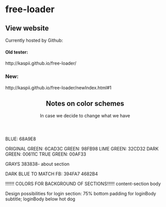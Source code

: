# free-loader

<h2>View website</h2>
Currently hosted by Github:

<h4>Old tester:</h4>
http://kaspii.github.io/free-loader/

<h3>New:</h3> 
http://kaspii.github.io/free-loader/newIndex.html#1


<header>
  <h2>Notes on color schemes</h2>
  <p>In case we decide to change what we have</p>
</header>
BLUE: 68A9E8

ORIGINAL GREEN: 6CAD3C
GREEN: 98FB98
LIME GREEN: 32CD32
DARK GREEN: 00611C
TRUE GREEN: 00AF33

GRAYS
383838- about section

DARK BLUE TO MATCH FB: 394FA7
4682B4

!!!!!!! COLORS FOR BACKGROUND OF SECTIONS!!!!!!
content-section
body

Design possibilities for login section:
75% bottom padding for loginBody
subtitle; loginBody below hot dog



